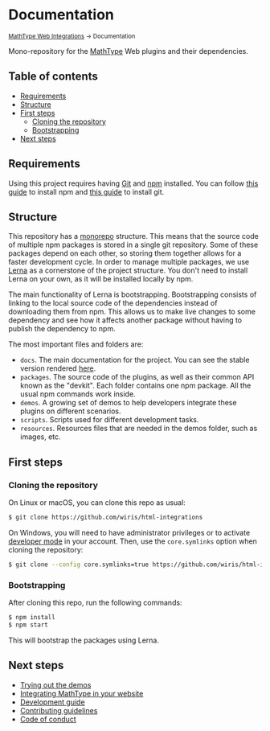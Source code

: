 # Documentation

<small>[MathType Web Integrations](../README.md) → Documentation</small>

Mono-repository for the [MathType](http://www.wiris.com/en/mathtype) Web plugins and their dependencies.

## Table of contents

- [Requirements](#requirements)
- [Structure](#structure)
- [First steps](#first-steps)
  - [Cloning the repository](#cloning-the-repository)
  - [Bootstrapping](#bootstrapping)
- [Next steps](#next-steps)

## Requirements

Using this project requires having [Git] and [npm] installed.
You can follow [this guide](https://docs.npmjs.com/downloading-and-installing-node-js-and-npm) to install npm and [this guide](https://www.atlassian.com/git/tutorials/install-git) to install git.

[Git]: https://git-scm.com/
[npm]: https://www.npmjs.com/

## Structure

This repository has a [monorepo](https://en.wikipedia.org/wiki/Monorepo) structure.
This means that the source code of multiple npm packages is stored in a single git repository.
Some of these packages depend on each other, so storing them together allows for a faster development cycle.
In order to manage multiple packages, we use [Lerna] as a cornerstone of the project structure.
You don't need to install Lerna on your own, as it will be installed locally by npm.

The main functionality of Lerna is bootstrapping.
Bootstrapping consists of linking to the local source code of the dependencies instead of downloading them from npm.
This allows us to make live changes to some dependency and see how it affects another package without having to publish the dependency to npm.

The most important files and folders are:

- `docs`. The main documentation for the project.
    You can see the stable version rendered [here](https://wiris.github.io/html-integrations).
- `packages`. The source code of the plugins, as well as their common API known as the "devkit".
    Each folder contains one npm package.
    All the usual npm commands work inside.
- `demos`. A growing set of demos to help developers integrate these plugins on different scenarios.
- `scripts`. Scripts used for different development tasks.
- `resources`. Resources files that are needed in the demos folder, such as images, etc.

[Lerna]: https://lerna.js.org/

## First steps

### Cloning the repository

On Linux or macOS, you can clone this repo as usual:

```sh
$ git clone https://github.com/wiris/html-integrations
```

On Windows, you will need to have administrator privileges or to activate [developer mode](https://docs.microsoft.com/en-us/windows/uwp/get-started/enable-your-device-for-development) in your account.
Then, use the `core.symlinks` option when cloning the repository:

```sh
$ git clone --config core.symlinks=true https://github.com/wiris/html-integrations
```

### Bootstrapping

After cloning this repo, run the following commands:

```sh
$ npm install
$ npm start
```

This will bootstrap the packages using Lerna.

## Next steps

- [Trying out the demos](demos/README.md)
- [Integrating MathType in your website](integration/README.md)
- [Development guide](development/README.md)
- [Contributing guidelines](contributing/README.md)
- [Code of conduct](code-of-conduct/README.md)
